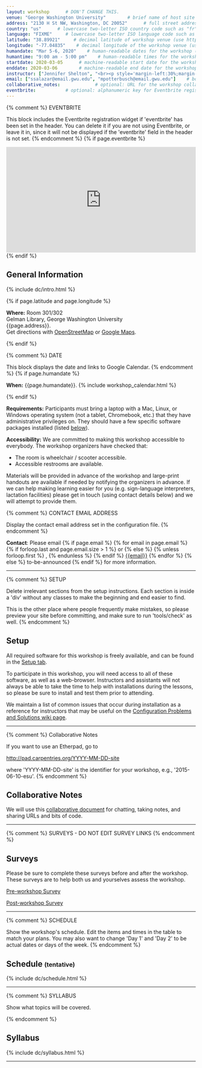 ```yaml
---
layout: workshop      # DON'T CHANGE THIS.
venue: "George Washington University"        # brief name of host site without address (e.g., "Euphoric State University")
address: "2130 H St NW, Washington, DC 20052"      # full street address of workshop (e.g., "Room A, 123 Forth Street, Blimingen, Euphoria")
country: "us"      # lowercase two-letter ISO country code such as "fr" (see https://en.wikipedia.org/wiki/ISO_3166-1#Current_codes)
language: "FIXME"     # lowercase two-letter ISO language code such as "fr" (see https://en.wikipedia.org/wiki/List_of_ISO_639-1_codes)
latitude: "38.89921"     # decimal latitude of workshop venue (use https://www.latlong.net/)
longitude: "-77.04835"    # decimal longitude of the workshop venue (use https://www.latlong.net)
humandate: "Mar 5-6, 2020"    # human-readable dates for the workshop (e.g., "Feb 17-18, 2020")
humantime: "9:00 am - 5:00 pm"    # human-readable times for the workshop (e.g., "9:00 am - 4:30 pm")
startdate: 2020-03-05      # machine-readable start date for the workshop in YYYY-MM-DD format like 2015-01-01
enddate: 2020-03-06        # machine-readable end date for the workshop in YYYY-MM-DD format like 2015-01-02
instructor: ["Jennifer Shelton", "<br><p style='margin-left:30%;margin-top:-3%'>Schuyler Smith</p>"] # boxed, comma-separated list of instructors' names as strings, like ["Kay McNulty", "Betty Jennings", "Betty Snyder"]
email: ["ssalazar@email.gwu.edu", "mpotterbusch@email.gwu.edu"]    # boxed, comma-separated list
collaborative_notes:             # optional: URL for the workshop collaborative notes, e.g. an Etherpad or Google Docs 
eventbrite:           # optional: alphanumeric key for Eventbrite registration, e.g., "1234567890AB" (if Eventbrite is being used)
---
```


{% comment %}
EVENTBRITE

This block includes the Eventbrite registration widget if
'eventbrite' has been set in the header.  You can delete it if you
are not using Eventbrite, or leave it in, since it will not be
displayed if the 'eventbrite' field in the header is not set.
{% endcomment %}
{% if page.eventbrite %}
<iframe
  src="https://www.eventbrite.com/tickets-external?eid={{page.eventbrite}}&ref=etckt"
  frameborder="0"
  width="100%"
  height="280px"
  scrolling="auto">
</iframe>
{% endif %}


<h2 id="general">General Information</h2>
{% include dc/intro.html %}


{% if page.latitude and page.longitude %}
<p id="where">
  <strong>Where:</strong>
  Room 301/302
  <br>
  Gelman Library, George Washington University
  <br>
  {{page.address}}.
  <br>
  Get directions with
  <a href="//www.openstreetmap.org/?mlat={{page.latitude}}&mlon={{page.longitude}}&zoom=16" target="_blank">OpenStreetMap</a>
  or
  <a href="//maps.google.com/maps?q={{page.latitude}},{{page.longitude}}" target="_blank">Google Maps</a>.
</p>
{% endif %}

{% comment %}
DATE

This block displays the date and links to Google Calendar.
{% endcomment %}
{% if page.humandate %}
<p id="when">
  <strong>When:</strong>
  {{page.humandate}}.
  {% include workshop_calendar.html %}
</p>
{% endif %}

<p id="requirements">
  <strong>Requirements:</strong> Participants must bring a laptop with a
  Mac, Linux, or Windows operating system (not a tablet, Chromebook, etc.) that they have administrative privileges on. They should have a few specific software packages installed (listed <a href="#setup">below</a>).
</p>

<p id="accessibility">
  <strong>Accessibility:</strong> We are committed to making this workshop
  accessible to everybody.
  The workshop organizers have checked that:
</p>
<ul>
  <li>The room is wheelchair / scooter accessible.</li>
  <li>Accessible restrooms are available.</li>
</ul>
<p>
  Materials will be provided in advance of the workshop and
  large-print handouts are available if needed by notifying the
  organizers in advance.  If we can help making learning easier for
  you (e.g. sign-language interpreters, lactation facilities) please
  get in touch (using contact details below) and we will
  attempt to provide them.
</p>

{% comment %}
CONTACT EMAIL ADDRESS

Display the contact email address set in the configuration file.
{% endcomment %}
<p id="contact">
  <strong>Contact</strong>:
  Please email
  {% if page.email %}
  {% for email in page.email %}
  {% if forloop.last and page.email.size > 1 %}
  or
  {% else %}
  {% unless forloop.first %}
  ,
  {% endunless %}
  {% endif %}
  <a href='mailto:{{email}}'>{{email}}</a>
  {% endfor %}
  {% else %}
  to-be-announced
  {% endif %}
  for more information.
</p>

<hr/>

{% comment %}
SETUP

Delete irrelevant sections from the setup instructions.  Each
section is inside a 'div' without any classes to make the beginning
and end easier to find.

This is the other place where people frequently make mistakes, so
please preview your site before committing, and make sure to run
'tools/check' as well.
{% endcomment %}

<h2 id="setup">Setup</h2>
<p>
  All required software for this workshop is freely available, and can be found in the <a href = "workshop_setup">Setup tab</a>.
</p>
<p>
  To participate in this workshop, you will need access to all of these software, as well as a web-browser. Instructors and assistants will not always be able to take the time to help with installations during the lessons, so please be sure to install and test them prior to attending.
</p>

<p>
  We maintain a list of common issues that occur during installation as a reference for instructors
  that may be useful on the
  <a href = "{{site.swc_github}}/workshop-template/wiki/Configuration-Problems-and-Solutions" target="_blank" >Configuration Problems and Solutions wiki page</a>.
</p>
<hr/>

{% comment %}
Collaborative Notes

If you want to use an Etherpad, go to

http://pad.carpentries.org/YYYY-MM-DD-site

where 'YYYY-MM-DD-site' is the identifier for your workshop,
e.g., '2015-06-10-esu'.
{% endcomment %}

<h2 id="collaborative_notes">Collaborative Notes</h2>

<p>
We will use this <a href="https://pad.carpentries.org/2020-03-05-gwu" target="_blank">collaborative document</a> for chatting, taking notes, and sharing URLs and bits of code.
</p>
<hr/>


{% comment %} 
SURVEYS - DO NOT EDIT SURVEY LINKS 
{% endcomment %}
<h2 id="surveys">Surveys</h2>
<p>Please be sure to complete these surveys before and after the workshop. These surveys are to help both us and yourselves assess the workshop.</p>
<p><a href="{{ site.pre_survey }}{{ site.github.project_title }}" target="_blank">Pre-workshop Survey</a></p>
<p><a href="{{ site.post_survey }}{{ site.github.project_title }}" target="_blank">Post-workshop Survey</a></p>

<hr/>


{% comment %}
SCHEDULE  

Show the workshop's schedule.  Edit the items and times in the table
to match your plans.  You may also want to change 'Day 1' and 'Day
2' to be actual dates or days of the week.
{% endcomment %}

<h2 id="schedule">Schedule <font size="3">(tentative)</font> </h2>
{% include dc/schedule.html %}
<hr/>

{% comment %}
SYLLABUS

Show what topics will be covered.

{% endcomment %}

<h2 id="syllabus">Syllabus</h2>
{% include dc/syllabus.html %}

<hr/>


